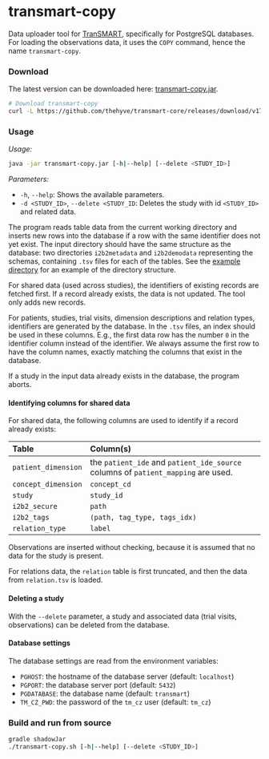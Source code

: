 # transmart-copy

Data uploader tool for [TranSMART](../), specifically for PostgreSQL databases.
For loading the observations data, it uses the `COPY` command, hence the name `transmart-copy`.

### Download
The latest version can be downloaded here:
[transmart-copy.jar](https://github.com/thehyve/transmart-core/releases/download/v17.1-rc.X/transmart-copy-17.1-RCX.jar).

```bash
# Download transmart-copy
curl -L https://github.com/thehyve/transmart-core/releases/download/v17.1-rc.X/transmart-copy-17.1-RCX.jar -o transmart-copy.jar
```

### Usage
_Usage:_
```bash
java -jar transmart-copy.jar [-h|--help] [--delete <STUDY_ID>]
```

_Parameters:_
- `-h`, `--help`: Shows the available parameters. 
- `-d <STUDY_ID>`, `--delete <STUDY_ID`: Deletes the study with id `<STUDY_ID>` and related data.

The program reads table data from the current working directory
and inserts new rows into the database if a row with the same identifier
does not yet exist.
The input directory should have the same structure as the database:
two directories `i2b2metadata` and `i2b2demodata` representing the schemas,
containing `.tsv` files for each of the tables.
See the [example directory](src/main/resources/examples/SURVEY0) for an example of the directory structure.

For shared data (used across studies), the identifiers of existing records are fetched first.
If a record already exists, the data is not updated. The tool
only adds new records.

For patients, studies, trial visits, dimension descriptions and relation types,
identifiers are generated by the database. In the `.tsv` files, an index
should be used in these columns. E.g., the first data row has the number
`0` in the identifier column instead of the identifier.
We always assume the first row to have the column names, exactly matching
the columns that exist in the database.

If a study in the input data already exists in the database, the program
aborts.

#### Identifying columns for shared data

For shared data, the following columns are used to identify if a record already exists:

| Table | Column(s) |
|:----- |:--------- |
| `patient_dimension`| the `patient_ide` and `patient_ide_source` columns of `patient_mapping` are used. |
| `concept_dimension` | `concept_cd` |
| `study` | `study_id` |
| `i2b2_secure` | `path` |
| `i2b2_tags` | `(path, tag_type, tags_idx)` |
| `relation_type` | `label` |

Observations are inserted without checking, because it is assumed that no
data for the study is present.

For relations data, the `relation` table is first truncated, and then
the data from `relation.tsv` is loaded. 
 

#### Deleting a study

With the `--delete` parameter, a study and associated data (trial visits, observations)
can be deleted from the database.


#### Database settings
The database settings are read from the environment variables:
- `PGHOST`: the hostname of the database server (default: `localhost`)
- `PGPORT`: the database server port (default: `5432`)
- `PGDATABASE`: the database name (default: `transmart`)
- `TM_CZ_PWD`: the password of the `tm_cz` user (default: `tm_cz`)



### Build and run from source
```bash
gradle shadowJar
./transmart-copy.sh [-h|--help] [--delete <STUDY_ID>]
```
